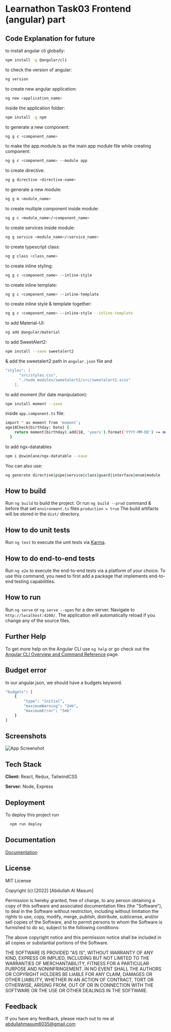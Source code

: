 # Learnathon Task03 Frontend (angular) part

## Code Explanation for future
to install angular cli globally:
```bash
npm install -g @angular/cli
```
to check the version of angular:

```bash
ng version
```
to create new angular application:

```bash
ng new <application_name>
```

inside the application folder:

```bash
npm install -g npm
```

to generate a new component:

```bash
ng g c <component_name>
```

to make the app.module.ts as the main app module file while creating component:

```bash
ng g c <component_name> --module app
```

to create directive:

```bash
ng g directive <directive-name>
```

to generate a new module:

```bash
ng g m <module_name>
```

to create multiple component inside module:

```bash
ng g c <module_name>/<component_name>
```

to create services inside module:

```bash
ng g service <module_name>/<service_name>
```

to create typescript class:

```bash
ng g class <class_name>
```

to create inline styling:

```bash
ng g c <component_name> --inline-style
```

to create inline template:

```bash
ng g c <component_name> --inline-template
```

to create inline style & template together:

```bash
ng g c <component_name> --inline-style --inline-template
```

to add Material-UI:
```bash
ng add @angular/material
```
to add SweetAlert2:
```bash
npm install --save sweetalert2
```
& add the sweetalert2 path in ```angular.json``` file and
```c
"styles": [
      "src/styles.css",
      "./node_modules/sweetalert2/src/sweetalert2.scss"
    ],
```

to add moment (for date manipulation):
```bash
npm install moment --save
```
inside `app.component.ts` file:
```bash
import * as moment from 'moment';
age18Check(birthday: Date) {
    return moment(birthday).add(18, 'years').format('YYYY-MM-DD') <= moment().format('YYYY-MM-DD');
  }
```
to add ngx-datatables
```bash
npm i @swimlane/ngx-datatable --save
```
You can also use:

```bash
ng generate directive|pipe|service|class|guard|interface|enum|module
```

## How to build

Run `ng build` to build the project. Or run `ng build --prod` command & before that set `environment.ts` files `production = true` The build artifacts will be stored in the `dist/` directory.

## How to do unit tests

Run `ng test` to execute the unit tests via [Karma](https://karma-runner.github.io).

## How to do end-to-end tests

Run `ng e2e` to execute the end-to-end tests via a platform of your choice. To use this command, you need to first add a package that implements end-to-end testing capabilities.

## How to run

Run `ng serve` or `ng serve --open` for a dev server. Navigate to `http://localhost:4200/`. The application will automatically reload if you change any of the source files.

## Further Help

To get more help on the Angular CLI use `ng help` or go check out the [Angular CLI Overview and Command Reference](https://angular.io/cli) page.
## Budget error 
In our angular.json, we should have a budgets keyword.
```bash
"budgets": [
    {
        "type": "initial",
        "maximumWarning": "2mb",
        "maximumError": "5mb"
    }
]
```
## Screenshots

![App Screenshot](https://via.placeholder.com/468x300?text=App+Screenshot+Here)

## Tech Stack

**Client:** React, Redux, TailwindCSS

**Server:** Node, Express

## Deployment

To deploy this project run

```bash
  npm run deploy
```

## Documentation

[Documentation](https://docs.google.com/document/d/1aok0PPZw2ZqO7F74tU7SHv-wztoFhG5e1P7XcatPhOY/edit)

## License

MIT License

Copyright (c) [2022] [Abdullah Al Masum]

Permission is hereby granted, free of charge, to any person obtaining a copy
of this software and associated documentation files (the "Software"), to deal
in the Software without restriction, including without limitation the rights
to use, copy, modify, merge, publish, distribute, sublicense, and/or sell
copies of the Software, and to permit persons to whom the Software is
furnished to do so, subject to the following conditions:

The above copyright notice and this permission notice shall be included in all
copies or substantial portions of the Software.

THE SOFTWARE IS PROVIDED "AS IS", WITHOUT WARRANTY OF ANY KIND, EXPRESS OR
IMPLIED, INCLUDING BUT NOT LIMITED TO THE WARRANTIES OF MERCHANTABILITY,
FITNESS FOR A PARTICULAR PURPOSE AND NONINFRINGEMENT. IN NO EVENT SHALL THE
AUTHORS OR COPYRIGHT HOLDERS BE LIABLE FOR ANY CLAIM, DAMAGES OR OTHER
LIABILITY, WHETHER IN AN ACTION OF CONTRACT, TORT OR OTHERWISE, ARISING FROM,
OUT OF OR IN CONNECTION WITH THE SOFTWARE OR THE USE OR OTHER DEALINGS IN THE
SOFTWARE.

## Feedback

If you have any feedback, please reach out to me at abdullahmasum6035@gmail.com
